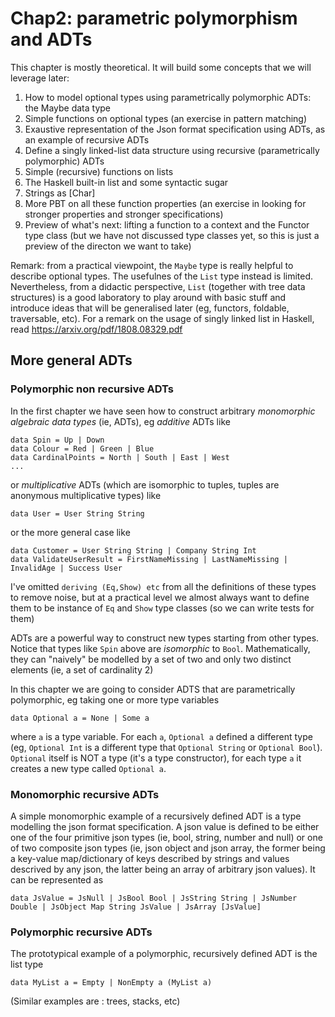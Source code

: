 # Chap2: parametric polymorphism and ADTs

This chapter is mostly theoretical. It will build some concepts that we will leverage later: 
1. How to model optional types using parametrically polymorphic ADTs: the Maybe data type 
2. Simple functions on optional types (an exercise in pattern matching) 
2. Exaustive representation of the Json format specification using ADTs, as an example of recursive ADTs
2. Define a singly linked-list data structure using recursive (parametrically polymorphic) ADTs 
3. Simple (recursive) functions on lists 
4. The Haskell built-in list and some syntactic sugar 
5. Strings as [Char] 
6. More PBT on all these function properties (an exercise in looking for stronger properties and stronger specifications) 
7. Preview of what's next: lifting a function to a context and the Functor type class (but we have not discussed type classes yet, so this is just a preview of the directon we want to take)


Remark: from a practical viewpoint, the `Maybe` type is really helpful to describe optional types. The usefulnes of the `List` type instead is limited. Nevertheless, from a didactic perspective, `List` (together with tree data structures) is a good laboratory to play around with basic stuff and introduce ideas that will be generalised later (eg, functors, foldable, traversable, etc). For a remark on the usage of singly linked list in Haskell, read https://arxiv.org/pdf/1808.08329.pdf


## More general ADTs

### Polymorphic non recursive ADTs

In the first chapter we have seen how to construct arbitrary *monomorphic algebraic data types* (ie, ADTs), eg *additive* ADTs like 
```
data Spin = Up | Down 
data Colour = Red | Green | Blue 
data CardinalPoints = North | South | East | West 
...
```

or *multiplicative* ADTs (which are isomorphic to tuples, tuples are anonymous multiplicative types) like 
```
data User = User String String 
```
or the more general case like 
```
data Customer = User String String | Company String Int 
data ValidateUserResult = FirstNameMissing | LastNameMissing | InvalidAge | Success User 
```
I've omitted `deriving (Eq,Show) etc` from all the definitions of these types to remove noise, but at a practical level we almost always want to define them to be instance of `Eq` and `Show` type classes (so we can write tests for them)

ADTs are a powerful way to construct new types starting from other types. Notice that types like `Spin` above are *isomorphic* to `Bool`. Mathematically, they can "naively" be modelled by a set of two and only two distinct elements (ie, a set of cardinality 2)

In this chapter we are going to consider ADTS that are parametrically polymorphic, eg taking one or more type variables 
```
data Optional a = None | Some a
```
where `a` is a type variable. For each `a`, `Optional a` defined a different type (eg, `Optional Int` is a different type that `Optional String` or `Optional Bool`). `Optional` itself is NOT a type (it's a type constructor), for each type `a` it creates a new type called `Optional a`. 

### Monomorphic recursive ADTs

A simple monomorphic example of a recursively defined ADT is a type modelling the json format specification. A json value is defined to be either one of the four primitive json types (ie, bool, string, number and null) or one of two composite json types (ie, json object and json array, the former being a key-value map/dictionary of keys described by strings and values descrived by any json, the latter being an array of arbitrary json values). It can be represented as 
```
data JsValue = JsNull | JsBool Bool | JsString String | JsNumber Double | JsObject Map String JsValue | JsArray [JsValue] 
```

### Polymorphic recursive ADTs
The prototypical example of a polymorphic, recursively defined ADT is the list type
```
data MyList a = Empty | NonEmpty a (MyList a)
```

(Similar examples are : trees, stacks, etc)

